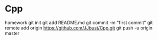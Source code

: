 Cpp
===

homework
git init
git add README.md
git commit -m "first commit"
git remote add origin https://github.com/JJbust/Cpp.git
git push -u origin master
